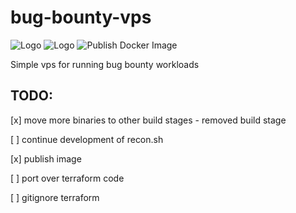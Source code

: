 # bug-bounty-vps

![Logo](https://img.shields.io/docker/image-size/fonalex45/bounty?style=flat)
![Logo](https://img.shields.io/docker/pulls/fonalex45/bounty?style=flat)
![Publish Docker Image](https://github.com/alexrf45/bug-bounty-vps/actions/workflows/dockerhub.yml/badge.svg?branch=main)

Simple vps for running bug bounty workloads

## TODO:
[x] move more binaries to other build stages - removed build stage

[ ] continue development of recon.sh

[x] publish image

[ ]  port over terraform code

[ ]  gitignore terraform
